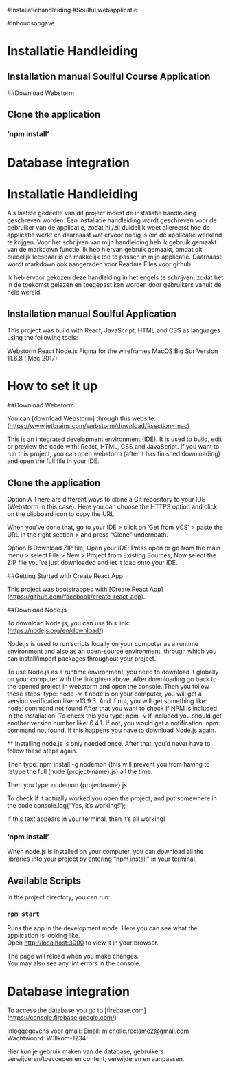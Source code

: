 
#Installatiehandleiding 
#Soulful webapplicatie


#Inhoudsopgave

# Installatie Handleiding
## Installation manual Soulful Course Application
##Download Webstorm
## Clone the application
### ‘npm install’
# Database integration


# Installatie Handleiding
Als laatste gedeelte van dit project moest de installatie handleiding geschreven worden. Een installatie handleiding wordt geschreven voor de gebruiker van de applicatie, zodat hij/zij duidelijk weet allereerst hoe de applicatie werkt en daarnaast wat ervoor nodig is om de applicatie werkend te krijgen. Voor het schrijven van mijn handleiding heb ik gebruik gemaakt van de markdown functie. Ik heb hiervan gebruik gemaakt, omdat dit duidelijk leesbaar is en makkelijk toe te passen in mijn applicatie. Daarnaast wordt markdown ook aangeraden voor Readme Files voor github. 

Ik heb ervoor gekozen deze handleiding in het engels te schrijven, zodat het in de toekomst gelezen en toegepast kan worden door gebruikers vanuit de hele wereld. 

## Installation manual Soulful Application
This project was build with React, JavaScript, HTML and CSS as languages using the following tools:

Webstorm
React 
Node.js
Figma for the wireframes
MacOS Big Sur Version 11.6.8 (iMac 2017) 

# How to set it up

##Download Webstorm 

You can [download Webstorm] through this website: (https://www.jetbrains.com/webstorm/download/#section=mac)

This is an integrated development environment (IDE). It is used to build, edit or preview the code with: React, HTML, CSS and JavaScript. If you want to run this project, you can open webstorm (after it has finished downloading) and open the full file in your IDE.

## Clone the application 
Option A
There are different ways to clone a Git repository to your IDE (Webstorm in this case). Here you can choose the HTTPS option and click on the clipboard icon to copy the URL.

When you’ve done that, go to your IDE > click on ‘Get from VCS’ > paste the URL in the right section > and press “Clone” underneath.



Option B
Download ZIP file; Open your IDE; Press open or go from the main menu > select File > New > Project from Existing Sources; Now select the ZIP file you’ve just downloaded and let it load onto your IDE.


##Getting Started with Create React App 

This project was bootstrapped with [Create React App] (https://github.com/facebook/create-react-app).

##Download Node.js

To download Node.js, you can use this link: (https://nodejs.org/en/download/)

Node.js is used to run scripts locally on your computer as a runtime environment and also as an open-source environment, through which you can install/import packages throughout your project. 

To  use Node.js as a runtime environment, you need to download it globally on your computer with the link given above. After downloading go back to the opened project in webstorm and open the console. 
Then you follow these steps: 
type: node -v
if node is on your computer, you will get a version verification like: v13.9.3. And if not, you will get something like: node: command not found
After that you want to check if NPM is included in the installation. To check this you type: npm -v
If included you should get another version number like: 6.4.1. If not, you would get a notification: npm: command not found. If this happens you have to download Node.js again. 

** Installing node.js is only needed once. After that, you’d never have to follow these steps again. 

Then type: npm install -g nodemon (this will prevent you from having to retype the full (node {project-name}.js) all the time. 

Then you type: nodemon {projectname}.js

To check if it actually worked you open the project, and put somewhere in the code console.log(“Yes, it’s working!”);

If this text appears in your terminal, then it’s all working! 

### ‘npm install’ 

When node.js is installed on your computer, you can download all the libraries into your project by entering “npm install” in your terminal. 

## Available Scripts

In the project directory, you can run:

### `npm start`

Runs the app in the development mode. Here you can see what the application is looking like.\
Open [http://localhost:3000](http://localhost:3000) to view it in your browser.

The page will reload when you make changes.\
You may also see any lint errors in the console.

# Database integration 

To access the database you go to [firebase.com] (https://console.firebase.google.com/)

Inloggegevens voor gmail:
Email: michelle.reclame2@gmail.com
Wachtwoord: W3lkom-1234!

Hier kun je gebruik maken van de database, gebruikers verwijderen/toevoegen en content, verwijderen en aanpassen. 


